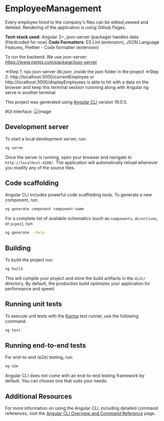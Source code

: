 # EmployeeManagement
Every employee hired to the company's files can be edited,viewed and deleted. Rendering of the application is using Github Pages.

**Tech stack used**: Angular 2+, json-server (package) handles data (Hardcoded for now)
**Code Formatters**: ES Lint (extension), JSON Language Features, Prettier - Code formatter (extension)

To run the backend: We use json-server: https://www.npmjs.com/package/json-server 

 =>Step 1: npx json-server db.json ,inside the json folder in the project 
  =>Step 2: http://localhost:3000/currentEmployee or http://localhost:3000/displayEmployees is able to hit with a data on the browser and keep this terminal session runnning along with Angular ng serve in another terminal

This project was generated using [Angular CLI](https://github.com/angular/angular-cli) version 19.0.5.

#UI Interface:
![image](https://github.com/user-attachments/assets/a49e79aa-3121-4872-a1ec-3742d50b5438)





## Development server

To start a local development server, run:

```bash
ng serve
```

Once the server is running, open your browser and navigate to `http://localhost:4200/`. The application will automatically reload whenever you modify any of the source files.

## Code scaffolding

Angular CLI includes powerful code scaffolding tools. To generate a new component, run:

```bash
ng generate component component-name
```

For a complete list of available schematics (such as `components`, `directives`, or `pipes`), run:

```bash
ng generate --help
```

## Building

To build the project run:

```bash
ng build
```

This will compile your project and store the build artifacts in the `dist/` directory. By default, the production build optimizes your application for performance and speed.

## Running unit tests

To execute unit tests with the [Karma](https://karma-runner.github.io) test runner, use the following command:

```bash
ng test
```

## Running end-to-end tests

For end-to-end (e2e) testing, run:

```bash
ng e2e
```

Angular CLI does not come with an end-to-end testing framework by default. You can choose one that suits your needs.

## Additional Resources

For more information on using the Angular CLI, including detailed command references, visit the [Angular CLI Overview and Command Reference](https://angular.dev/tools/cli) page.
